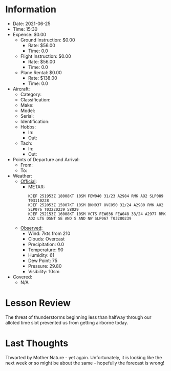 # Information
- Date: 2021-06-25
- Time: 15:30
- Expense: $0.00
	- Ground Instruction: $0.00
		- Rate: $56.00
		- Time: 0.0
	- Flight Instruction: $0.00
		- Rate: $56.00
		- Time: 0.0
	- Plane Rental: $0.00
		- Rate: $138.00
		- Time: 0.0
- Aircraft:
	- Category: 
	- Classification: 
	- Make: 
	- Model: 
	- Serial: 
	- Identification: 
	- Hobbs: 
		- In: 
		- Out: 
	- Tach: 
		- In: 
		- Out: 
- Points of Departure and Arrival:
	- From: 
	- To: 
- Weather:
	- [Official](http://aviationwxchartsarchive.com/product/metar):
		- METAR: 
			```
			KJEF 251953Z 18008KT 10SM FEW040 31/23 A2984 RMK AO2 SLP089 T03110228
			KJEF 252053Z 15007KT 10SM BKN037 OVC050 32/24 A2980 RMK AO2 SLP076 T03220239 58029
			KJEF 252153Z 16008KT 10SM VCTS FEW036 FEW048 33/24 A2977 RMK AO2 LTG DSNT SE AND S AND NW SLP067 T03280239
			```
	- [Observed](https://www.wunderground.com/history/daily/us/mo/columbia/KJEF/):
		- Wind: 7kts from 210
		- Clouds: Overcast
		- Precipitation: 0.0
		- Temperature: 90
		- Humidity: 61
		- Dew Point: 75
		- Pressure: 29.80
		- Visibility: 10sm
- Covered:
	- N/A
# Lesson Review
The threat of thunderstorms beginning less than halfway through our alloted time slot prevented us from getting airborne today.
# Last Thoughts
Thwarted by Mother Nature - yet again. Unfortunately, it is looking like the next week or so might be about the same - hopefully the forecast is wrong!